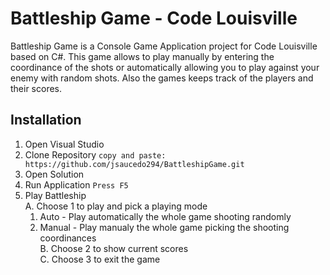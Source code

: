 # **Battleship Game** - Code Louisville

Battleship Game is a Console Game Application project for Code Louisville based on C#.
This game allows to play manually by entering the coordinance of the shots or automatically allowing you to play against your enemy with random shots. Also the games  keeps track of the players and their scores. 
 
## Installation
1. Open Visual Studio
2. Clone Repository
`copy and paste: https://github.com/jsaucedo294/BattleshipGame.git`
3. Open Solution
4. Run Application
`Press F5`
5. Play Battleship  
  A. Choose 1 to play and pick a playing mode   
     1. Auto - Play automatically the whole game shooting randomly   
     2. Manual - Play manualy the whole game picking the shooting coordinances  
  B. Choose 2 to show current scores   
  C. Choose 3 to exit the game   

